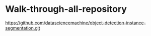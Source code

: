 # Walk-through-all-repository
https://github.com/datasciencemachine/object-detection-instance-segmentation.git
